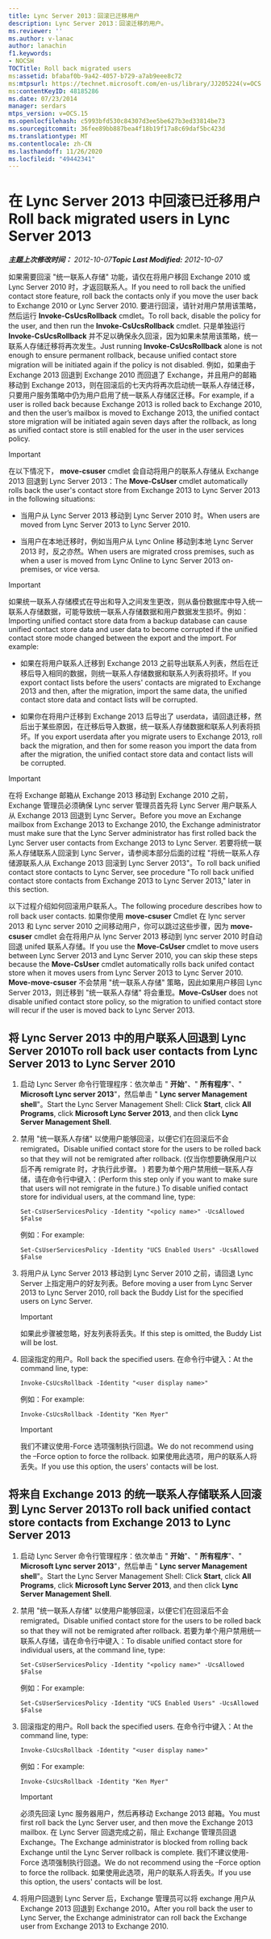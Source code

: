 ```yaml
---
title: Lync Server 2013：回滚已迁移用户
description: Lync Server 2013：回滚迁移的用户。
ms.reviewer: ''
ms.author: v-lanac
author: lanachin
f1.keywords:
- NOCSH
TOCTitle: Roll back migrated users
ms:assetid: bfabaf0b-9a42-4057-b729-a7ab9eee8c72
ms:mtpsurl: https://technet.microsoft.com/en-us/library/JJ205224(v=OCS.15)
ms:contentKeyID: 48185286
ms.date: 07/23/2014
manager: serdars
mtps_version: v=OCS.15
ms.openlocfilehash: c5993bfd530c84307d3ee5be627b3ed33814be73
ms.sourcegitcommit: 36fee89bb887bea4f18b19f17a8c69daf5bc423d
ms.translationtype: MT
ms.contentlocale: zh-CN
ms.lasthandoff: 11/26/2020
ms.locfileid: "49442341"
---
```

# <a name="roll-back-migrated-users-in-lync-server-2013"></a><span data-ttu-id="7cea5-103">在 Lync Server 2013 中回滚已迁移用户</span><span class="sxs-lookup"><span data-stu-id="7cea5-103">Roll back migrated users in Lync Server 2013</span></span>

<div data-xmlns="http://www.w3.org/1999/xhtml">

<div class="topic" data-xmlns="http://www.w3.org/1999/xhtml" data-msxsl="urn:schemas-microsoft-com:xslt" data-cs="https://msdn.microsoft.com/">

<div data-asp="https://msdn2.microsoft.com/asp">



</div>

<div id="mainSection">

<div id="mainBody"><span data-ttu-id="7cea5-104">

<span> </span></span><span class="sxs-lookup"><span data-stu-id="7cea5-104">

<span> </span></span></span>

<span data-ttu-id="7cea5-105">_**主题上次修改时间：** 2012-10-07_</span><span class="sxs-lookup"><span data-stu-id="7cea5-105">_**Topic Last Modified:** 2012-10-07_</span></span>

<span data-ttu-id="7cea5-106">如果需要回滚 "统一联系人存储" 功能，请仅在将用户移回 Exchange 2010 或 Lync Server 2010 时，才返回联系人。</span><span class="sxs-lookup"><span data-stu-id="7cea5-106">If you need to roll back the unified contact store feature, roll back the contacts only if you move the user back to Exchange 2010 or Lync Server 2010.</span></span> <span data-ttu-id="7cea5-107">要进行回滚，请针对用户禁用该策略，然后运行 **Invoke-CsUcsRollback** cmdlet。</span><span class="sxs-lookup"><span data-stu-id="7cea5-107">To roll back, disable the policy for the user, and then run the **Invoke-CsUcsRollback** cmdlet.</span></span> <span data-ttu-id="7cea5-108">只是单独运行 **Invoke-CsUcsRollback** 并不足以确保永久回滚，因为如果未禁用该策略，统一联系人存储迁移将再次发生。</span><span class="sxs-lookup"><span data-stu-id="7cea5-108">Just running **Invoke-CsUcsRollback** alone is not enough to ensure permanent rollback, because unified contact store migration will be initiated again if the policy is not disabled.</span></span> <span data-ttu-id="7cea5-109">例如，如果由于 Exchange 2013 回退到 Exchange 2010 而回退了 Exchange，并且用户的邮箱移动到 Exchange 2013，则在回滚后的七天内将再次启动统一联系人存储迁移，只要用户服务策略中仍为用户启用了统一联系人存储区迁移。</span><span class="sxs-lookup"><span data-stu-id="7cea5-109">For example, if a user is rolled back because Exchange 2013 is rolled back to Exchange 2010, and then the user’s mailbox is moved to Exchange 2013, the unified contact store migration will be initiated again seven days after the rollback, as long as unified contact store is still enabled for the user in the user services policy.</span></span>

<div>


> [!IMPORTANT]  
> <span data-ttu-id="7cea5-110">在以下情况下， <STRONG>move-csuser</STRONG> cmdlet 会自动将用户的联系人存储从 Exchange 2013 回退到 Lync Server 2013：</span><span class="sxs-lookup"><span data-stu-id="7cea5-110">The <STRONG>Move-CsUser</STRONG> cmdlet automatically rolls back the user's contact store from Exchange 2013 to Lync Server 2013 in the following situations:</span></span> 
> <UL>
> <LI>
> <P><span data-ttu-id="7cea5-111">当用户从 Lync Server 2013 移动到 Lync Server 2010 时。</span><span class="sxs-lookup"><span data-stu-id="7cea5-111">When users are moved from Lync Server 2013 to Lync Server 2010.</span></span></P>
> <LI>
> <P><span data-ttu-id="7cea5-112">当用户在本地迁移时，例如当用户从 Lync Online 移动到本地 Lync Server 2013 时，反之亦然。</span><span class="sxs-lookup"><span data-stu-id="7cea5-112">When users are migrated cross premises, such as when a user is moved from Lync Online to Lync Server 2013 on-premises, or vice versa.</span></span></P></LI></UL>



</div>

<div>


> [!IMPORTANT]  
> <span data-ttu-id="7cea5-p102">如果统一联系人存储模式在导出和导入之间发生更改，则从备份数据库中导入统一联系人存储数据，可能导致统一联系人存储数据和用户数据发生损坏。例如：</span><span class="sxs-lookup"><span data-stu-id="7cea5-p102">Importing unified contact store data from a backup database can cause unified contact store data and user data to become corrupted if the unified contact store mode changed between the export and the import. For example:</span></span> 
> <UL>
> <LI>
> <P><span data-ttu-id="7cea5-115">如果在将用户联系人迁移到 Exchange 2013 之前导出联系人列表，然后在迁移后导入相同的数据，则统一联系人存储数据和联系人列表将损坏。</span><span class="sxs-lookup"><span data-stu-id="7cea5-115">If you export contact lists before the users' contacts are migrated to Exchange 2013 and then, after the migration, import the same data, the unified contact store data and contact lists will be corrupted.</span></span></P>
> <LI>
> <P><span data-ttu-id="7cea5-116">如果你在将用户迁移到 Exchange 2013 后导出了 userdata，请回退迁移，然后出于某些原因，在迁移后导入数据，统一联系人存储数据和联系人列表将损坏。</span><span class="sxs-lookup"><span data-stu-id="7cea5-116">If you export userdata after you migrate users to Exchange 2013, roll back the migration, and then for some reason you import the data from after the migration, the unified contact store data and contact lists will be corrupted.</span></span></P></LI></UL>



</div>

<div>


> [!IMPORTANT]  
> <span data-ttu-id="7cea5-117">在将 Exchange 邮箱从 Exchange 2013 移动到 Exchange 2010 之前，Exchange 管理员必须确保 Lync server 管理员首先将 Lync Server 用户联系人从 Exchange 2013 回退到 Lync Server。</span><span class="sxs-lookup"><span data-stu-id="7cea5-117">Before you move an Exchange mailbox from Exchange 2013 to Exchange 2010, the Exchange administrator must make sure that the Lync Server administrator has first rolled back the Lync Server user contacts from Exchange 2013 to Lync Server.</span></span> <span data-ttu-id="7cea5-118">若要将统一联系人存储联系人回滚到 Lync Server，请参阅本部分后面的过程 "将统一联系人存储源联系人从 Exchange 2013 回滚到 Lync Server 2013"。</span><span class="sxs-lookup"><span data-stu-id="7cea5-118">To roll back unified contact store contacts to Lync Server, see procedure "To roll back unified contact store contacts from Exchange 2013 to Lync Server 2013," later in this section.</span></span>



</div>

<span data-ttu-id="7cea5-119">以下过程介绍如何回滚用户联系人。</span><span class="sxs-lookup"><span data-stu-id="7cea5-119">The following procedure describes how to roll back user contacts.</span></span> <span data-ttu-id="7cea5-120">如果你使用 **move-csuser** Cmdlet 在 lync server 2013 和 Lync server 2010 之间移动用户，你可以跳过这些步骤，因为 **move-csuser** cmdlet 会在将用户从 lync Server 2013 移动到 lync server 2010 时自动回退 unifed 联系人存储。</span><span class="sxs-lookup"><span data-stu-id="7cea5-120">If you use the **Move-CsUser** cmdlet to move users between Lync Server 2013 and Lync Server 2010, you can skip these steps because the **Move-CsUser** cmdlet automatically rolls back unifed contact store when it moves users from Lync Server 2013 to Lync Server 2010.</span></span> <span data-ttu-id="7cea5-121">**Move-move-csuser** 不会禁用 "统一联系人存储" 策略，因此如果用户移回 Lync Server 2013，则迁移到 "统一联系人存储" 将会重现。</span><span class="sxs-lookup"><span data-stu-id="7cea5-121">**Move-CsUser** does not disable unified contact store policy, so the migration to unified contact store will recur if the user is moved back to Lync Server 2013.</span></span>

<div>

## <a name="to-roll-back-user-contacts-from-lync-server-2013-to-lync-server-2010"></a><span data-ttu-id="7cea5-122">将 Lync Server 2013 中的用户联系人回退到 Lync Server 2010</span><span class="sxs-lookup"><span data-stu-id="7cea5-122">To roll back user contacts from Lync Server 2013 to Lync Server 2010</span></span>

1.  <span data-ttu-id="7cea5-123">启动 Lync Server 命令行管理程序：依次单击 " **开始**"、" **所有程序**"、" **Microsoft Lync server 2013**"，然后单击 " **Lync server Management shell**"。</span><span class="sxs-lookup"><span data-stu-id="7cea5-123">Start the Lync Server Management Shell: Click **Start**, click **All Programs**, click **Microsoft Lync Server 2013**, and then click **Lync Server Management Shell**.</span></span>

2.  <span data-ttu-id="7cea5-124">禁用 "统一联系人存储" 以使用户能够回滚，以便它们在回滚后不会 remigrated。</span><span class="sxs-lookup"><span data-stu-id="7cea5-124">Disable unified contact store for the users to be rolled back so that they will not be remigrated after rollback.</span></span> <span data-ttu-id="7cea5-125"> (仅当你想要确保用户以后不再 remigrate 时，才执行此步骤。 ) 若要为单个用户禁用统一联系人存储，请在命令行中键入：</span><span class="sxs-lookup"><span data-stu-id="7cea5-125">(Perform this step only if you want to make sure that users will not remigrate in the future.) To disable unified contact store for individual users, at the command line, type:</span></span>
    
        Set-CsUserServicesPolicy -Identity "<policy name>" -UcsAllowed $False
    
    <span data-ttu-id="7cea5-126">例如：</span><span class="sxs-lookup"><span data-stu-id="7cea5-126">For example:</span></span>
    
        Set-CsUserServicesPolicy -Identity "UCS Enabled Users" -UcsAllowed $False

3.  <span data-ttu-id="7cea5-127">将用户从 Lync Server 2013 移动到 Lync Server 2010 之前，请回退 Lync Server 上指定用户的好友列表。</span><span class="sxs-lookup"><span data-stu-id="7cea5-127">Before moving a user from Lync Server 2013 to Lync Server 2010, roll back the Buddy List for the specified users on Lync Server.</span></span>
    
    <div>
    

    > [!IMPORTANT]  
    > <span data-ttu-id="7cea5-128">如果此步骤被忽略，好友列表将丢失。</span><span class="sxs-lookup"><span data-stu-id="7cea5-128">If this step is omitted, the Buddy List will be lost.</span></span>

    
    </div>

4.  <span data-ttu-id="7cea5-129">回滚指定的用户。</span><span class="sxs-lookup"><span data-stu-id="7cea5-129">Roll back the specified users.</span></span> <span data-ttu-id="7cea5-130">在命令行中键入：</span><span class="sxs-lookup"><span data-stu-id="7cea5-130">At the command line, type:</span></span>
    
        Invoke-CsUcsRollback -Identity "<user display name>"
    
    <span data-ttu-id="7cea5-131">例如：</span><span class="sxs-lookup"><span data-stu-id="7cea5-131">For example:</span></span>
    
        Invoke-CsUcsRollback -Identity "Ken Myer"
    
    <div>
    

    > [!IMPORTANT]  
    > <span data-ttu-id="7cea5-132">我们不建议使用-Force 选项强制执行回退。</span><span class="sxs-lookup"><span data-stu-id="7cea5-132">We do not recommend using the –Force option to force the rollback.</span></span> <span data-ttu-id="7cea5-133">如果使用此选项，用户的联系人将丢失。</span><span class="sxs-lookup"><span data-stu-id="7cea5-133">If you use this option, the users' contacts will be lost.</span></span>

    
    </div>

</div>

<div>

## <a name="to-roll-back-unified-contact-store-contacts-from-exchange-2013-to-lync-server-2013"></a><span data-ttu-id="7cea5-134">将来自 Exchange 2013 的统一联系人存储联系人回滚到 Lync Server 2013</span><span class="sxs-lookup"><span data-stu-id="7cea5-134">To roll back unified contact store contacts from Exchange 2013 to Lync Server 2013</span></span>

1.  <span data-ttu-id="7cea5-135">启动 Lync Server 命令行管理程序：依次单击 " **开始**"、" **所有程序**"、" **Microsoft Lync server 2013**"，然后单击 " **Lync server Management shell**"。</span><span class="sxs-lookup"><span data-stu-id="7cea5-135">Start the Lync Server Management Shell: Click **Start**, click **All Programs**, click **Microsoft Lync Server 2013**, and then click **Lync Server Management Shell**.</span></span>

2.  <span data-ttu-id="7cea5-136">禁用 "统一联系人存储" 以使用户能够回滚，以便它们在回滚后不会 remigrated。</span><span class="sxs-lookup"><span data-stu-id="7cea5-136">Disable unified contact store for the users to be rolled back so that they will not be remigrated after rollback.</span></span> <span data-ttu-id="7cea5-137">若要为单个用户禁用统一联系人存储，请在命令行中键入：</span><span class="sxs-lookup"><span data-stu-id="7cea5-137">To disable unified contact store for individual users, at the command line, type:</span></span>
    
        Set-CsUserServicesPolicy -Identity "<policy name>" -UcsAllowed $False
    
    <span data-ttu-id="7cea5-138">例如：</span><span class="sxs-lookup"><span data-stu-id="7cea5-138">For example:</span></span>
    
        Set-CsUserServicesPolicy -Identity "UCS Enabled Users" -UcsAllowed $False

3.  <span data-ttu-id="7cea5-139">回滚指定的用户。</span><span class="sxs-lookup"><span data-stu-id="7cea5-139">Roll back the specified users.</span></span> <span data-ttu-id="7cea5-140">在命令行中键入：</span><span class="sxs-lookup"><span data-stu-id="7cea5-140">At the command line, type:</span></span>
    
        Invoke-CsUcsRollback -Identity "<user display name>"
    
    <span data-ttu-id="7cea5-141">例如：</span><span class="sxs-lookup"><span data-stu-id="7cea5-141">For example:</span></span>
    
        Invoke-CsUcsRollback -Identity "Ken Myer"
    
    <div>
    

    > [!IMPORTANT]  
    > <span data-ttu-id="7cea5-142">必须先回滚 Lync 服务器用户，然后再移动 Exchange 2013 邮箱。</span><span class="sxs-lookup"><span data-stu-id="7cea5-142">You must first roll back the Lync Server user, and then move the Exchange 2013 mailbox.</span></span> <span data-ttu-id="7cea5-143">在 Lync Server 回退完成之前，阻止 Exchange 管理员回退 Exchange。</span><span class="sxs-lookup"><span data-stu-id="7cea5-143">The Exchange administrator is blocked from rolling back Exchange until the Lync Server rollback is complete.</span></span> <span data-ttu-id="7cea5-144">我们不建议使用-Force 选项强制执行回退。</span><span class="sxs-lookup"><span data-stu-id="7cea5-144">We do not recommend using the –Force option to force the rollback.</span></span> <span data-ttu-id="7cea5-145">如果使用此选项，用户的联系人将丢失。</span><span class="sxs-lookup"><span data-stu-id="7cea5-145">If you use this option, the users' contacts will be lost.</span></span>

    
    </div>

4.  <span data-ttu-id="7cea5-146">将用户回退到 Lync Server 后，Exchange 管理员可以将 exchange 用户从 Exchange 2013 回退到 Exchange 2010。</span><span class="sxs-lookup"><span data-stu-id="7cea5-146">After you roll back the user to Lync Server, the Exchange administrator can roll back the Exchange user from Exchange 2013 to Exchange 2010.</span></span>

<span data-ttu-id="7cea5-147"></div>

</div>

<span> </span>

</div>

</div>

</span><span class="sxs-lookup"><span data-stu-id="7cea5-147"></div>

</div>

<span> </span>

</div>

</div>

</span></span></div>

